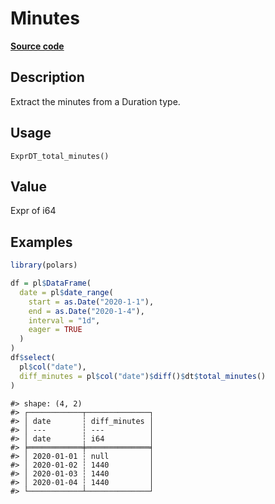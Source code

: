 
# Minutes

[**Source code**](https://github.com/pola-rs/r-polars/tree/0580dbe189881934960c63979bf59fc3448a21dc/R/expr__datetime.R#L798)

## Description

Extract the minutes from a Duration type.

## Usage

<pre><code class='language-R'>ExprDT_total_minutes()
</code></pre>

## Value

Expr of i64

## Examples

``` r
library(polars)

df = pl$DataFrame(
  date = pl$date_range(
    start = as.Date("2020-1-1"),
    end = as.Date("2020-1-4"),
    interval = "1d",
    eager = TRUE
  )
)
df$select(
  pl$col("date"),
  diff_minutes = pl$col("date")$diff()$dt$total_minutes()
)
```

    #> shape: (4, 2)
    #> ┌────────────┬──────────────┐
    #> │ date       ┆ diff_minutes │
    #> │ ---        ┆ ---          │
    #> │ date       ┆ i64          │
    #> ╞════════════╪══════════════╡
    #> │ 2020-01-01 ┆ null         │
    #> │ 2020-01-02 ┆ 1440         │
    #> │ 2020-01-03 ┆ 1440         │
    #> │ 2020-01-04 ┆ 1440         │
    #> └────────────┴──────────────┘
